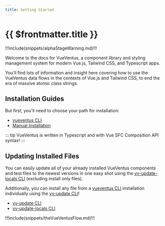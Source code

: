 ```yaml
---
title: Getting Started
---
```


<script setup>
    import DocsAnimatedLogoSection from '../../src/views/compos/DocsAnimatedLogoSection.vue'
    import DocsPackageVersion from '../../src/views/compos/DocsPackageVersion.vue'
    import SvgDiagramVueVentusFlow from '../../src/views/compos/SvgDiagramVueVentusFlow.vue'
</script>




<DocsAnimatedLogoSection/>


# {{ $frontmatter.title }}

!!!include(snippets/alphaStageWarning.md)!!!

Welcome to the docs for VueVentus, a component library and styling management system for modern Vue.js, Tailwind CSS, and Typescript apps.

You'll find lots of information and insight here covering how to use the VueVentus data flows in the contexts of Vue.js and Tailwind CSS, to end the era of massive atomic class strings.





## Installation Guides

But first, you'll need to choose your path for installation:

* [vueventus CLI](/guides/vueventus-cli)
* [Manual Installation](/guides/manual-installation)

<!-- * [Install with Nuxt.js 3](/guides/install-nuxt) -->

::: tip 
VueVentus is written in Typescript and with Vue SFC Composition API syntax!
:::





## Updating Installed Files

You can easily update all of your already installed VueVentus components and test files to the newest versions in one easy shot using the [vv-update-locals CLI](/guides/vv-update-locals-cli) (excluding install only files).

Additionally, you can install any file from a [vueventus CLI](/guides/vueventus-cli) installation individually using the [vv-update CLI](/guides/vv-update-cli)!

* [vv-update CLI](/guides/vv-update-cli)
* [vv-update-locals CLI](/guides/vv-update-locals-cli)










!!!include(snippets/theVueVentusFlow.md)!!!

<SvgDiagramVueVentusFlow class="w-full"/>






<DocsPackageVersion/>
